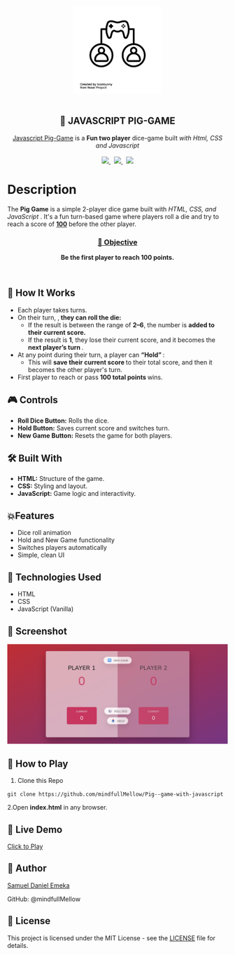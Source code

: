 <p align = "center">
<br>
<img src ="img/pvp.png" height="200" alt = "P2P logo">
<br>
<br>
</p>

<h2 align = "center">🐷 JAVASCRIPT PIG-GAME</h2>

<p align = "center">
<a href = "https://javscript-pig-game-v3.netlify.app">Javascript Pig-Game</a> is a <strong> Fun two player</strong> dice-game built <em>with Html, CSS and Javascript</em>
<br>
<br>
<a href = "#">
<img src = "https://img.shields.io/badge/HTML-5-E34F26?logo=html5&logoColor=white">
</a>
&nbsp;
<a href = "#">
<img src = "https://img.shields.io/badge/CSS-3-1572B6?logo=css3&logoColor=white">
</a>
&nbsp;
<a href = "#">
<img src = "https://img.shields.io/badge/JavaScript-ES6-F7DF1E?logo=javascript&logoColor=black">
</a>
</p>

# Description

The <strong> Pig Game</strong> is a simple 2-player dice game built with <em> HTML, CSS, and JavaScript </em>. It's a fun turn-based game where players roll a die and try to reach a score of <strong> <u> 100</u></strong> before the other player.

### <p align = "center"><u>🎯 Objective </u></p>

<p align = "center"><strong>
Be the first player to reach 100 points.
</strong>
</p>
<br>

## 🧠 How It Works

- Each player takes turns.
- On their turn, ,<strong> they can roll the die:</strong>
  - If the result is between the range of <strong>2–6</strong>, the number is <strong> added to their current score.</strong>
  - If the result is <strong> 1</strong>, they lose their current score, and it becomes the <strong> next player’s turn </strong>.
- At any point during their turn, a player can <strong> “Hold” </strong>:
  - This will <strong> save their current score </strong> to their total score, and then it becomes the other player's turn.
- First player to reach or pass <strong> 100 total points </strong>wins.

## 🎮 Controls

- <strong> Roll Dice Button:</strong> Rolls the dice.
- <strong>Hold Button:</strong> Saves current score and switches turn.
- <strong> New Game Button:</strong> Resets the game for both players.

## 🛠️ Built With

- <strong>HTML:</strong> Structure of the game.
- <strong>CSS:</strong> Styling and layout.
- <strong>JavaScript:</strong> Game logic and interactivity.

## 💥Features

- Dice roll animation
- Hold and New Game functionality
- Switches players automatically
- Simple, clean UI

## 🚀 Technologies Used

- HTML
- CSS
- JavaScript (Vanilla)

## 📸 Screenshot

![Overview of the Game window](img/piggame.png)

## 🧩 How to Play

1. Clone this Repo

```
git clone https://github.com/mindfullMellow/Pig--game-with-javascript
```

2.Open <strong> index.html</strong> in any browser.
<br>

## 🔗 Live Demo

<a href ="https://javscript-pig-game-v3.netlify.app">Click to Play </a>

## 🙌 Author

<a href="https://github.com/mindfullMellow">Samuel Daniel Emeka</a>

GitHub: @mindfullMellow

## 📄 License

This project is licensed under the MIT License - see the [LICENSE](LICENSE) file for details.
